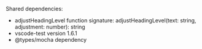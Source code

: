 Shared dependencies:

- adjustHeadingLevel function signature: adjustHeadingLevel(text: string, adjustment: number): string
- vscode-test version 1.6.1
- @types/mocha dependency